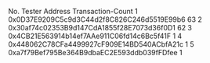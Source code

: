 No.	Tester Address	Transaction-Count
1	0x0D37E9209C5c9d3C44d2f8C826C246d5519E99b6	63
2	0x30af74c02353B9d147CdA1855f28E7073d36f0D1	62
3	0x4CB21E563914b14ef7AAe911C06fd14c6Bc5f41F	1
4	0x448062C78CFa4499927cF909E14BD540ACbfA21c	1
5	0xa7f79Bef795Be364B9dbaEC2E593ddb039fFDfee	1